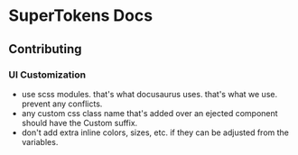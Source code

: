 # SuperTokens Docs

## Contributing

### UI Customization

- use scss modules. that's what docusaurus uses. that's what we use. prevent any conflicts.
- any custom css class name that's added over an ejected component should have the Custom suffix.
- don't add extra inline colors, sizes, etc. if they can be adjusted from the variables.

